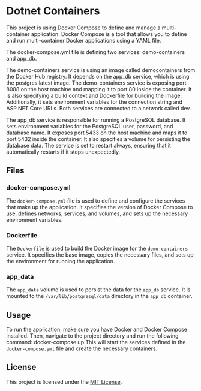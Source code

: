 # Dotnet Containers

This project is using Docker Compose to define and manage a multi-container application. Docker Compose is a tool that allows you to define and run multi-container Docker applications using a YAML file.

The docker-compose.yml file is defining two services: demo-containers and app_db.

The demo-containers service is using an image called democontainers from the Docker Hub registry. It depends on the app_db service, which is using the postgres:latest image. The demo-containers service is exposing port 8088 on the host machine and mapping it to port 80 inside the container. It is also specifying a build context and Dockerfile for building the image. Additionally, it sets environment variables for the connection string and ASP.NET Core URLs. Both services are connected to a network called dev.

The app_db service is responsible for running a PostgreSQL database. It sets environment variables for the PostgreSQL user, password, and database name. It exposes port 5433 on the host machine and maps it to port 5432 inside the container. It also specifies a volume for persisting the database data. The service is set to restart always, ensuring that it automatically restarts if it stops unexpectedly.

## Files

### docker-compose.yml

The `docker-compose.yml` file is used to define and configure the services that make up the application. It specifies the version of Docker Compose to use, defines networks, services, and volumes, and sets up the necessary environment variables.

### Dockerfile

The `Dockerfile` is used to build the Docker image for the `demo-containers` service. It specifies the base image, copies the necessary files, and sets up the environment for running the application.

### app_data

The `app_data` volume is used to persist the data for the `app_db` service. It is mounted to the `/var/lib/postgresql/data` directory in the `app_db` container.

## Usage

To run the application, make sure you have Docker and Docker Compose installed. Then, navigate to the project directory and run the following command: docker-compose up 
This will start the services defined in the `docker-compose.yml` file and create the necessary containers.

## License

This project is licensed under the [MIT License](LICENSE).
